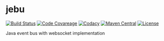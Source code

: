 # jebu 

[![Build Status](https://img.shields.io/travis/rasenderhase/jebu.svg)](https://travis-ci.org/rasenderhase/jebu)
[![Code Covareage](https://img.shields.io/codecov/c/github/rasenderhase/jebu.svg)](https://codecov.io/github/rasenderhase/jebu)
[![Codacy](https://img.shields.io/codacy/ca0f579188d24ccb8552284673a2dcbd.svg)](https://www.codacy.com/app/andreas-knees/jebu)
[![Maven Central](https://img.shields.io/maven-central/v/de.nikem.jebu/jebu.svg)](http://search.maven.org/#search%7Cga%7C1%7Cg%3A%22de.nikem.jebu%22)
[![License](http://img.shields.io/:license-apache-blue.svg)](http://www.apache.org/licenses/LICENSE-2.0.html)

Java event bus with websocket implementation
